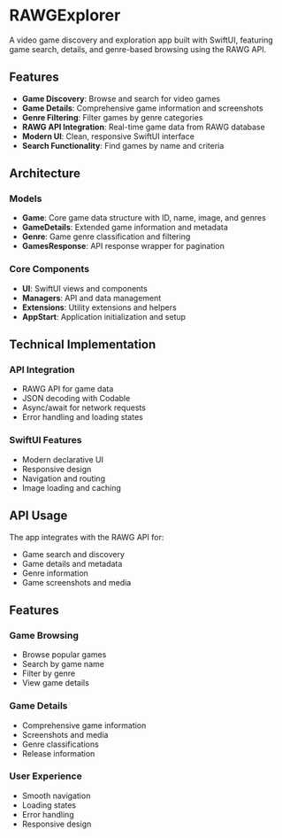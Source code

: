 # RAWGExplorer

A video game discovery and exploration app built with SwiftUI, featuring game search, details, and genre-based browsing using the RAWG API.

## Features

- **Game Discovery**: Browse and search for video games
- **Game Details**: Comprehensive game information and screenshots
- **Genre Filtering**: Filter games by genre categories
- **RAWG API Integration**: Real-time game data from RAWG database
- **Modern UI**: Clean, responsive SwiftUI interface
- **Search Functionality**: Find games by name and criteria

## Architecture

### Models
- **Game**: Core game data structure with ID, name, image, and genres
- **GameDetails**: Extended game information and metadata
- **Genre**: Game genre classification and filtering
- **GamesResponse**: API response wrapper for pagination

### Core Components
- **UI**: SwiftUI views and components
- **Managers**: API and data management
- **Extensions**: Utility extensions and helpers
- **AppStart**: Application initialization and setup

## Technical Implementation

### API Integration
- RAWG API for game data
- JSON decoding with Codable
- Async/await for network requests
- Error handling and loading states

### SwiftUI Features
- Modern declarative UI
- Responsive design
- Navigation and routing
- Image loading and caching

## API Usage

The app integrates with the RAWG API for:
- Game search and discovery
- Game details and metadata
- Genre information
- Game screenshots and media

## Features

### Game Browsing
- Browse popular games
- Search by game name
- Filter by genre
- View game details

### Game Details
- Comprehensive game information
- Screenshots and media
- Genre classifications
- Release information

### User Experience
- Smooth navigation
- Loading states
- Error handling
- Responsive design
